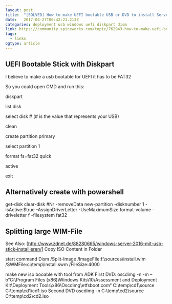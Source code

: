 ```yaml
---
layout: post 
title:  "[SOLVED] How to make UEFI bootable USB or DVD to install Server 2012 R2 - Spiceworks" 
date:   2017-04-27T06:42:21.213Z 
categories: deployment usb windows uefi diskpart dism
link: https://community.spiceworks.com/topic/762943-how-to-make-uefi-bootable-usb-or-dvd-to-install-server-2012-r2 
tags:
  - links
ogtype: article 
---
```


## UEFI Bootable Stick with Diskpart
I believe to make a usb bootable for UEFI it has to be FAT32

So you could open CMD and run this:

diskpart

list disk

select disk # (# is the value that represents your USB)

clean

create partition primary

select partition 1

format fs=fat32 quick

active

exit

## Alternatively create with powershell
get-disk
clear-disk #Nr -removeData
new-partition -disknumber 1 -isActive:$true -AssignDriverLetter -UseMaximumSize
format-volume -driveletter f -filesystem fat32



## Splitting large WIM-File

See Also: [http://www.zdnet.de/88280665/windows-server-2016-mit-usb-stick-installieren/]
Copy ISO Content in Folder

start command
Dism /Split-Image /ImageFile:f:\sources\install.wim /SWMFile:c:\temp\install.swm /FileSize:4000

make new iso booable with tool from ADK
First DVD:
oscdimg -n -m –b“C:\Program Files (x86)\Windows Kits\10\Assessment and Deployment Kit\Deployment Tools\x86\Oscdimg\etfsboot.com“ C:\temp\cd1\source C:\temp\cd1\cd1.iso
Second DVD
oscdimg -n C:\temp\cd2\source C:\temp\cd2\cd2.iso



